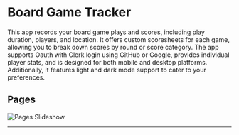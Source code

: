 # Board Game Tracker

This app records your board game plays and scores, including play duration, players, and location. It offers custom scoresheets for each game, allowing you to break down scores by round or score category. The app supports Oauth with Clerk login using GitHub or Google, provides individual player stats, and is designed for both mobile and desktop platforms. Additionally, it features light and dark mode support to cater to your preferences.

## Pages

![Pages Slideshow](https://utfs.io/f/FArKeeZnAmUSR5cReoUmq1f2jW4odVJL7kCZbB6awPDIi5tK)

---
